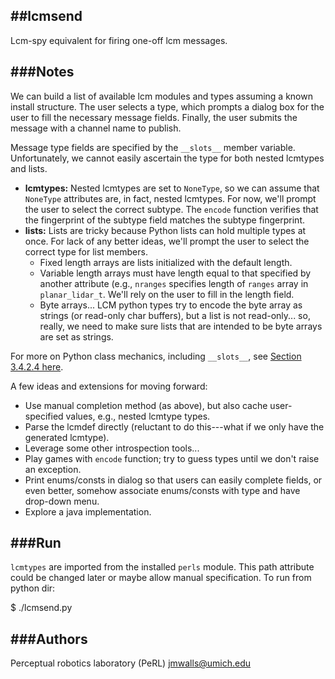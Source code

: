##lcmsend
-----
Lcm-spy equivalent for firing one-off lcm messages.

###Notes
-----
We can build a list of available lcm modules and types assuming a known
install structure. The user selects a type, which prompts a dialog box for the
user to fill the necessary message fields. Finally, the user submits the
message with a channel name to publish.

Message type fields are specified by the `__slots__` member variable.
Unfortunately, we cannot easily ascertain the type for both nested lcmtypes
and lists.

* __lcmtypes:__ Nested lcmtypes are set to `NoneType`, so we can assume that
  `NoneType` attributes are, in fact, nested lcmtypes. For now, we'll prompt
  the user to select the correct subtype. The `encode` function verifies that
  the fingerprint of the subtype field matches the subtype fingerprint.
* __lists:__ Lists are tricky because Python lists can hold multiple types at
  once. For lack of any better ideas, we'll prompt the user to select the
  correct type for list members.
    * Fixed length arrays are lists initialized with the default length.
    * Variable length arrays must have length equal to that specified by
      another attribute (e.g., `nranges` specifies length of `ranges` array in
      `planar_lidar_t`. We'll rely on the user to fill in the length field.
    * Byte arrays... LCM python types try to encode the byte array as strings
      (or read-only char buffers), but a list is not read-only... so, really,
      we need to make sure lists that are intended to be byte arrays are set
      as strings.

For more on Python class mechanics, including `__slots__`, see
[Section 3.4.2.4 here](http://docs.python.org/2/reference/datamodel.html).

A few ideas and extensions for moving forward:

* Use manual completion method (as above), but also cache user-specified
  values, e.g., nested lcmtype types.
* Parse the lcmdef directly (reluctant to do this---what if we only have the
  generated lcmtype).
* Leverage some other introspection tools...
* Play games with `encode` function; try to guess types until we don't raise
  an exception.
* Print enums/consts in dialog so that users can easily complete fields, or
  even better, somehow associate enums/consts with type and have drop-down
  menu.
* Explore a java implementation.

###Run
-----
`lcmtypes` are imported from the installed `perls` module. This path attribute
could be changed later or maybe allow manual specification. To run from python
dir:

$ ./lcmsend.py  


###Authors
-----
Perceptual robotics laboratory (PeRL) <jmwalls@umich.edu>
